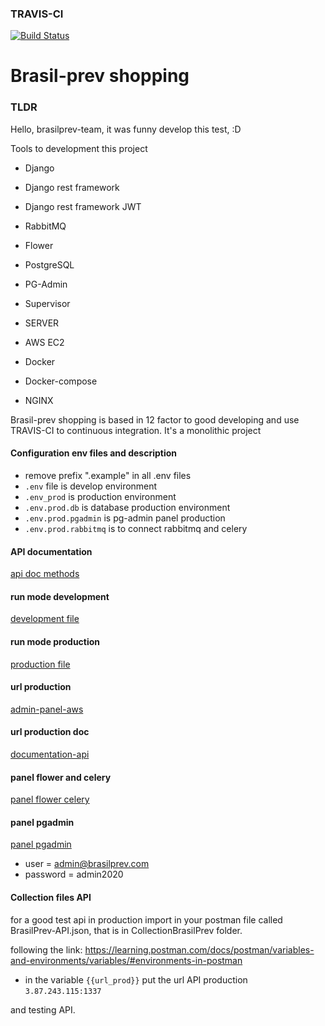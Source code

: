 ### TRAVIS-CI

[![Build Status](https://travis-ci.com/ngelrojas/brasilprev-shopping.svg?branch=master)](https://travis-ci.com/ngelrojas/brasilprev-shopping)

# Brasil-prev shopping

### TLDR

Hello, brasilprev-team, it was funny develop this test, :D

Tools to development this project

-   Django
-   Django rest framework
-   Django rest framework JWT
-   RabbitMQ
-   Flower
-   PostgreSQL
-   PG-Admin
-   Supervisor

-   SERVER
-   AWS EC2
-   Docker
-   Docker-compose
-   NGINX

Brasil-prev shopping is based in 12 factor to good developing and use TRAVIS-CI to continuous integration.
It's a monolithic project

#### Configuration env files and description

-   remove prefix ".example" in all .env files
-   `.env` file is develop environment
-   `.env_prod` is production environment
-   `.env.prod.db` is database production environment
-   `.env.prod.pgadmin` is pg-admin panel production
-   `.env.prod.rabbitmq` is to connect rabbitmq and celery

#### API documentation

[api doc methods](https://github.com/ngelrojas/brasilprev-shopping/blob/master/APIDOC.md)

#### run mode development

[development file](https://github.com/ngelrojas/brasilprev-shopping/blob/master/DEVELOPMENT.md)

#### run mode production

[production file](https://github.com/ngelrojas/brasilprev-shopping/blob/master/PRODUCTION.md)

#### url production

[admin-panel-aws](http://3.87.243.115:1337/admin/)

#### url production doc

[documentation-api](http://3.87.243.115:1337/api/v1/brasilprev/)

#### panel flower and celery

[panel flower celery](http://3.87.243.115:5555)

#### panel pgadmin

[panel pgadmin](http://3.87.243.115:5051)

-   user = admin@brasilprev.com
-   password = admin2020

#### Collection files API

for a good test api in production
import in your postman file called BrasilPrev-API.json, that is in CollectionBrasilPrev folder.

following the link: https://learning.postman.com/docs/postman/variables-and-environments/variables/#environments-in-postman

-   in the variable `{{url_prod}}` put the url API production `3.87.243.115:1337`

and testing API.
